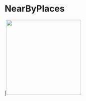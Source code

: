 # NearByPlaces

|<img src="https://user-images.githubusercontent.com/66357309/210165132-b9f8ac88-4837-47b8-9f59-00c78f48d068.jpg" width="240">
